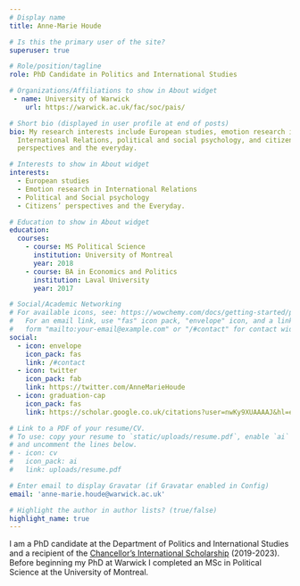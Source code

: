 ```yaml
---
# Display name
title: Anne-Marie Houde

# Is this the primary user of the site?
superuser: true

# Role/position/tagline
role: PhD Candidate in Politics and International Studies

# Organizations/Affiliations to show in About widget
 - name: University of Warwick
    url: https://warwick.ac.uk/fac/soc/pais/

# Short bio (displayed in user profile at end of posts)
bio: My research interests include European studies, emotion research in
  International Relations, political and social psychology, and citizens’
  perspectives and the everyday.

# Interests to show in About widget
interests:
  - European studies
  - Emotion research in International Relations
  - Political and Social psychology
  - Citizens’ perspectives and the Everyday.

# Education to show in About widget
education:
  courses:
    - course: MS Political Science
      institution: University of Montreal
      year: 2018
    - course: BA in Economics and Politics
      institution: Laval University
      year: 2017

# Social/Academic Networking
# For available icons, see: https://wowchemy.com/docs/getting-started/page-builder/#icons
#   For an email link, use "fas" icon pack, "envelope" icon, and a link in the
#   form "mailto:your-email@example.com" or "/#contact" for contact widget.
social:
  - icon: envelope
    icon_pack: fas
    link: /#contact
  - icon: twitter
    icon_pack: fab
    link: https://twitter.com/AnneMarieHoude
  - icon: graduation-cap
    icon_pack: fas
    link: https://scholar.google.co.uk/citations?user=nwKy9XUAAAAJ&hl=en&authuser=1

# Link to a PDF of your resume/CV.
# To use: copy your resume to `static/uploads/resume.pdf`, enable `ai` icons in `params.toml`,
# and uncomment the lines below.
# - icon: cv
#   icon_pack: ai
#   link: uploads/resume.pdf

# Enter email to display Gravatar (if Gravatar enabled in Config)
email: 'anne-marie.houde@warwick.ac.uk'

# Highlight the author in author lists? (true/false)
highlight_name: true
---
```


I am a PhD candidate at the Department of Politics and International Studies and a recipient of the [Chancellor’s International Scholarship](https://warwick.ac.uk/services/dc/schols_fund/scholarships_and_funding/chancellors_int/) (2019-2023). Before beginning my PhD at Warwick I completed an MSc in Political Science at the University of Montreal.
